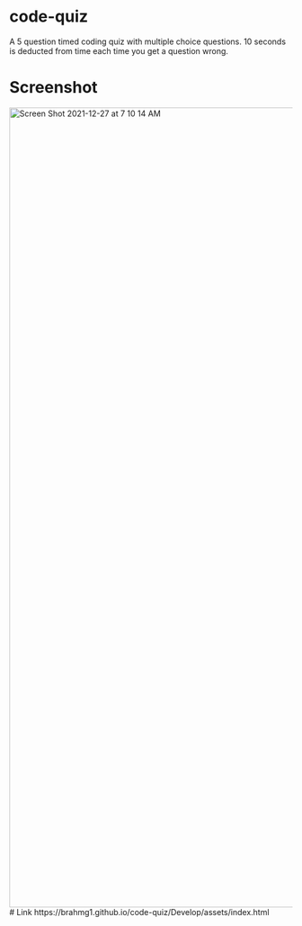 # code-quiz
A 5 question timed coding quiz with multiple choice questions. 10 seconds is deducted from time each time you get a question wrong.
# Screenshot
<img width="1422" alt="Screen Shot 2021-12-27 at 7 10 14 AM" src="https://user-images.githubusercontent.com/94041281/147470602-c84e5e05-8b47-4d5b-8b6e-0eeebd215442.png">
# Link
https://brahmg1.github.io/code-quiz/Develop/assets/index.html
